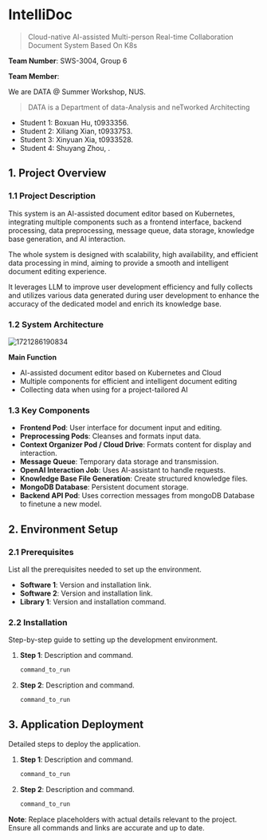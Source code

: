 # IntelliDoc

> Cloud-native AI-assisted Multi-person Real-time Collaboration Document System Based On K8s

__Team Number__: SWS-3004, Group 6

__Team Member__:

We are DATA @ Summer Workshop, NUS.

> DATA is a Department of data-Analysis and neTworked Architecting

- Student 1: Boxuan Hu, t0933356.
- Student 2: Xiliang Xian, t0933753.
- Student 3: Xinyuan Xia, t0933528.
- Student 4: Shuyang Zhou, .

## 1. Project Overview

### 1.1 Project Description

This system is an AI-assisted document editor based on Kubernetes, integrating multiple components such as a frontend interface, backend processing, data preprocessing, message queue, data storage, knowledge base generation, and AI interaction.

The whole system is designed with scalability, high availability, and efficient data processing in mind, aiming to provide a smooth and intelligent document editing experience.

It leverages LLM to improve user development efficiency and fully collects and utilizes various data generated during user development to enhance the accuracy of the dedicated model and enrich its knowledge base.

### 1.2 System Architecture

![1721286190834](image/total/1721286190834.png)

__Main Function__

- AI-assisted document editor based on Kubernetes and Cloud
- Multiple components for efficient and intelligent document editing
- Collecting data when using for a project-tailored AI

### 1.3 Key Components

- **Frontend Pod**: User interface for document input and editing.
- **Preprocessing Pods**: Cleanses and formats input data.
- **Context Organizer Pod / Cloud Drive**: Formats content for display and interaction.
- **Message Queue**: Temporary data storage and transmission.
- **OpenAI Interaction Job**: Uses AI-assistant to handle requests.
- **Knowledge Base File Generation**: Create structured knowledge files.
- **MongoDB Database**: Persistent document storage.
- **Backend API Pod**: Uses correction messages from mongoDB Database to finetune a new model.

## 2. Environment Setup

### 2.1 Prerequisites

List all the prerequisites needed to set up the environment.

- **Software 1**: Version and installation link.
- **Software 2**: Version and installation link.
- **Library 1**: Version and installation command.

### 2.2 Installation

Step-by-step guide to setting up the development environment.

1. **Step 1**: Description and command.

   ```bash
   command_to_run
   ```
2. **Step 2**: Description and command.

   ```bash
   command_to_run
   ```

## 3. Application Deployment

Detailed steps to deploy the application.

1. **Step 1**: Description and command.

   ```bash
   command_to_run
   ```
2. **Step 2**: Description and command.

   ```bash
   command_to_run
   ```

**Note**: Replace placeholders with actual details relevant to the project. Ensure all commands and links are accurate and up to date.
